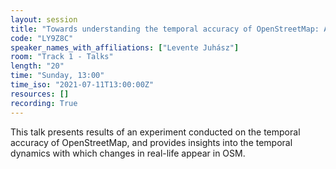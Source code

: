 ```yaml
---
layout: session
title: "Towards understanding the temporal accuracy of OpenStreetMap: A quantitative experiment"
code: "LY9Z8C"
speaker_names_with_affiliations: ["Levente Juhász"]
room: "Track 1 - Talks"
length: "20"
time: "Sunday, 13:00"
time_iso: "2021-07-11T13:00:00Z"
resources: []
recording: True
---
```

This talk presents results of an experiment conducted on the temporal accuracy of OpenStreetMap, and provides insights into the temporal dynamics with which changes in real-life appear in OSM.
